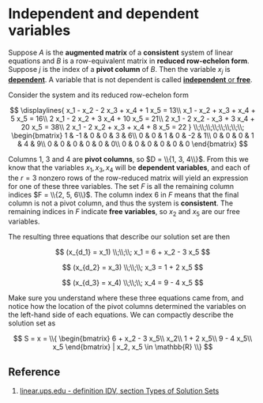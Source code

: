 # Independent and dependent variables

Suppose $A$ is the **augmented matrix** of a **consistent** system of linear equations and $B$ is a row-equivalent matrix in **reduced row-echelon form**. Suppose $j$ is the index of a **pivot column** of $B$. Then the variable $x_j$ is [**dependent**](./../0001-systems-of-linear-equations/0006-echelon-form.md). A variable that is not dependent is called [**independent** or **free**](./../0001-systems-of-linear-equations/0007-free-variables.md).

Consider the system and its reduced row-echelon form

$$
\displaylines{
x_1 - x_2 - 2 x_3 + x_4 + 1 x_5 = 13\\
x_1 - x_2 + x_3 + x_4 + 5 x_5 = 16\\
2 x_1 - 2 x_2    + 3 x_4 + 10 x_5 = 21\\
2 x_1 - 2 x_2 - x_3 + 3 x_4 + 20 x_5 = 38\\
2 x_1 - 2 x_2 + x_3 + x_4 + 8 x_5 = 22
}
\\;\\;\\;\\;\\;\\;\\;\\;
\begin{bmatrix}
    1 & -1 & 0 & 0 & 3 & 6\\
    0 & 0 & 1 & 0 & -2 & 1\\
    0 & 0 & 0 & 1 & 4 & 9\\
    0 & 0 & 0 & 0 & 0 & 0\\
    0 & 0 & 0 & 0 & 0 & 0
\end{bmatrix}
$$

Columns $1$, $3$ and $4$ are **pivot columns**, so $D = \\{1, 3, 4\\}$. From this we know that the variables $x_1, x_3, x_4$ will be **dependent variables**, and each of the $r = 3$ nonzero rows of the row-reduced matrix will yield an expression for one of these three variables. The set $F$ is all the remaining column indices $F = \\{2, 5, 6\\}$. The column index $6$ in $F$ means that the final column is not a pivot column, and thus the system is **consistent**. The remaining indices in $F$ indicate **free variables**, so $x_2$ and $x_5$ are our free variables.

The resulting three equations that describe our solution set are then

$$
(x_{d_1} = x_1)
\\;\\;\\;
x_1 = 6 + x_2 - 3 x_5
$$

$$
(x_{d_2} = x_3)
\\;\\;\\;
x_3 = 1 + 2 x_5
$$

$$
(x_{d_3} = x_4)
\\;\\;\\;
x_4 = 9 - 4 x_5
$$

Make sure you understand where these three equations came from, and notice how the location of the pivot columns determined the variables on the left-hand side of each equations. We can compactly describe the solution set as

$$
S = x = \\{
\begin{bmatrix}
    6 + x_2 - 3 x_5\\
    x_2\\
    1 + 2 x_5\\
    9 - 4 x_5\\
    x_5
\end{bmatrix}
| x_2, x_5 \in \mathbb{R}
\\}
$$

## Reference

1. [linear.ups.edu - definition IDV, section Types of Solution Sets](http://linear.pugetsound.edu/html/section-TSS.html)